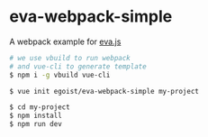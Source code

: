 # eva-webpack-simple

A webpack example for [eva.js](https://github.com/egoist/eva.js)

```bash
# we use vbuild to run webpack
# and vue-cli to generate template
$ npm i -g vbuild vue-cli

$ vue init egoist/eva-webpack-simple my-project

$ cd my-project
$ npm install
$ npm run dev
```